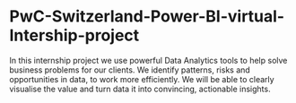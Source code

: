 # PwC-Switzerland-Power-BI-virtual-Intership-project
In this internship project we use powerful Data Analytics tools to help solve business problems for our clients.  We identify patterns, risks and opportunities in data, to work more efficiently. We will be able to clearly visualise the value  and turn  data it into convincing, actionable insights.
